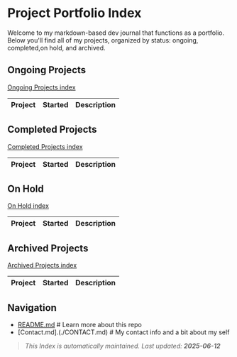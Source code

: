 # Project Portfolio Index
Welcome to my markdown-based dev journal that functions as a portfolio.  
Below you'll find all of my projects, organized by status: ongoing, completed,on hold, and archived.

## Ongoing Projects

[Ongoing Projects index](./ongoing/index.md)

| Project | Started | Description |
|---------|---------|-------------|

## Completed Projects

[Completed Projects index](./completed/index.md)

| Project | Started | Description |
|---------|---------|-------------|


## On Hold

[On Hold index](./on_hold/index.md)

| Project | Started | Description |
|---------|---------|-------------|


## Archived Projects

[Archived Projects index](./archive/index.md)

| Project | Started | Description |
|---------|---------|-------------|




## Navigation
- [README.md](./README.md) # Learn more about this repo
- [Contact.md].(./CONTACT.md) # My contact info and a bit about my self


> _This Index is automatically maintained. Last updated: **2025-06-12**_
